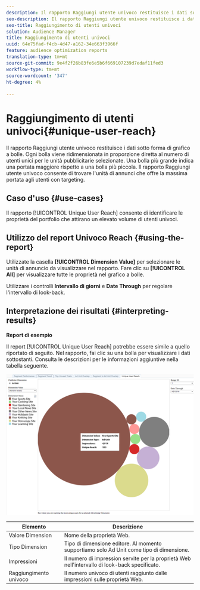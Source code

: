 ```yaml
---
description: Il rapporto Raggiungi utente univoco restituisce i dati sotto forma di grafico a bolle. Ogni bolla viene ridimensionata in proporzione diretta al numero di utenti unici per le unità pubblicitarie selezionate. Una bolla più grande indica una portata maggiore rispetto a una bolla più piccola. Il rapporto Raggiungi utente univoco consente di trovare l'unità di annunci che offre la massima portata agli utenti con targeting.
seo-description: Il rapporto Raggiungi utente univoco restituisce i dati sotto forma di grafico a bolle. Ogni bolla viene ridimensionata in proporzione diretta al numero di utenti unici per le unità pubblicitarie selezionate. Una bolla più grande indica una portata maggiore rispetto a una bolla più piccola. Il rapporto Raggiungi utente univoco consente di trovare l'unità di annunci che offre la massima portata agli utenti con targeting.
seo-title: Raggiungimento di utenti univoci
solution: Audience Manager
title: Raggiungimento di utenti univoci
uuid: 64e75fad-f4cb-4d47-a162-34e663f3966f
feature: audience optimization reports
translation-type: tm+mt
source-git-commit: 9e4f2f26b83fe6e5b6f669107239d7edaf11fed3
workflow-type: tm+mt
source-wordcount: '347'
ht-degree: 4%

---
```



# Raggiungimento di utenti univoci{#unique-user-reach}

Il rapporto Raggiungi utente univoco restituisce i dati sotto forma di grafico a bolle. Ogni bolla viene ridimensionata in proporzione diretta al numero di utenti unici per le unità pubblicitarie selezionate. Una bolla più grande indica una portata maggiore rispetto a una bolla più piccola. Il rapporto Raggiungi utente univoco consente di trovare l&#39;unità di annunci che offre la massima portata agli utenti con targeting.

## Caso d&#39;uso {#use-cases}

Il rapporto [!UICONTROL Unique User Reach] consente di identificare le proprietà del portfolio che attirano un elevato volume di utenti univoci.

## Utilizzo del report Univoco Reach {#using-the-report}

Utilizzate la casella **[!UICONTROL Dimension Value]** per selezionare le unità di annuncio da visualizzare nel rapporto. Fare clic su **[!UICONTROL All]** per visualizzare tutte le proprietà nel grafico a bolle.

Utilizzare i controlli **Intervallo di giorni** e **Date Through** per regolare l&#39;intervallo di look-back.

## Interpretazione dei risultati {#interpreting-results}

**Report di esempio**

Il report [!UICONTROL Unique User Reach] potrebbe essere simile a quello riportato di seguito. Nel rapporto, fai clic su una bolla per visualizzare i dati sottostanti. Consulta le descrizioni per le informazioni aggiuntive nella tabella seguente.

![](assets/publisher_unique_user_reach.png)

| Elemento | Descrizione |
|--- |--- |
| Valore Dimension | Nome della proprietà Web. |
| Tipo Dimension | Tipo di dimensione editore. Al momento supportiamo solo Ad Unit come tipo di dimensione. |
| Impressioni | Il numero di impression servite per la proprietà Web nell&#39;intervallo di look-back specificato. |
| Raggiungimento univoco | Il numero univoco di utenti raggiunto dalle impressioni sulle proprietà Web. |